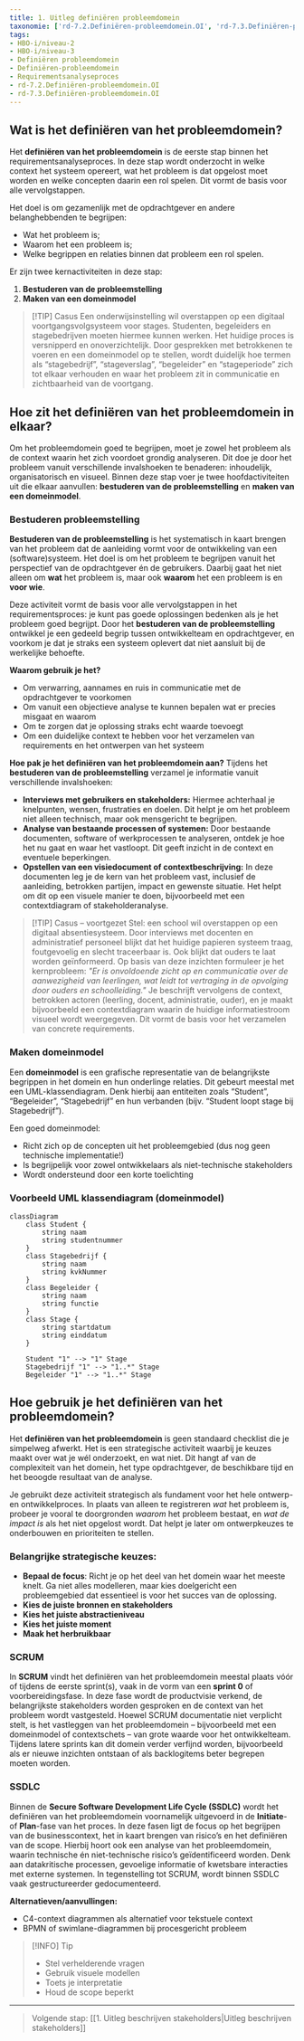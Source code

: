 ```yaml
---
title: 1. Uitleg definiëren probleemdomein
taxonomie: ['rd-7.2.Definiëren-probleemdomein.OI', 'rd-7.3.Definiëren-probleemdomein.OI']
tags:
- HBO-i/niveau-2
- HBO-i/niveau-3
- Definiëren probleemdomein
- Definiëren-probleemdomein
- Requirementsanalyseproces
- rd-7.2.Definiëren-probleemdomein.OI
- rd-7.3.Definiëren-probleemdomein.OI
---
```


## Wat is het definiëren van het probleemdomein?
Het **definiëren van het probleemdomein** is de eerste stap binnen het requirementsanalyseproces. In deze stap wordt onderzocht in welke context het systeem opereert, wat het probleem is dat opgelost moet worden en welke concepten daarin een rol spelen. Dit vormt de basis voor alle vervolgstappen.

Het doel is om gezamenlijk met de opdrachtgever en andere belanghebbenden te begrijpen:
- Wat het probleem is;
- Waarom het een probleem is;
- Welke begrippen en relaties binnen dat probleem een rol spelen.

Er zijn twee kernactiviteiten in deze stap:
1. **Bestuderen van de probleemstelling**
2. **Maken van een domeinmodel**

> [!TIP] Casus
> Een onderwijsinstelling wil overstappen op een digitaal voortgangsvolgsysteem voor stages. Studenten, begeleiders en stagebedrijven moeten hiermee kunnen werken. Het huidige proces is versnipperd en onoverzichtelijk. 
> Door gesprekken met betrokkenen te voeren en een domeinmodel op te stellen, wordt duidelijk hoe termen als “stagebedrijf”, “stageverslag”, “begeleider” en “stageperiode” zich tot elkaar verhouden en waar het probleem zit in communicatie en zichtbaarheid van de voortgang.

## Hoe zit het definiëren van het probleemdomein in elkaar?
Om het probleemdomein goed te begrijpen, moet je zowel het probleem als de context waarin het zich voordoet grondig analyseren. Dit doe je door het probleem vanuit verschillende invalshoeken te benaderen: inhoudelijk, organisatorisch en visueel. Binnen deze stap voer je twee hoofdactiviteiten uit die elkaar aanvullen: **bestuderen van de probleemstelling** en **maken van een domeinmodel**.

### Bestuderen probleemstelling
**Bestuderen van de probleemstelling** is het systematisch in kaart brengen van het probleem dat de aanleiding vormt voor de ontwikkeling van een (software)systeem. Het doel is om het probleem te begrijpen vanuit het perspectief van de opdrachtgever én de gebruikers. Daarbij gaat het niet alleen om **wat** het probleem is, maar ook **waarom** het een probleem is en **voor wie**.

Deze activiteit vormt de basis voor alle vervolgstappen in het requirementsproces: je kunt pas goede oplossingen bedenken als je het probleem goed begrijpt. Door het **bestuderen van de probleemstelling** ontwikkel je een gedeeld begrip tussen ontwikkelteam en opdrachtgever, en voorkom je dat je straks een systeem oplevert dat niet aansluit bij de werkelijke behoefte.

**Waarom gebruik je het?**
- Om verwarring, aannames en ruis in communicatie met de opdrachtgever te voorkomen
- Om vanuit een objectieve analyse te kunnen bepalen wat er precies misgaat en waarom
- Om te zorgen dat je oplossing straks echt waarde toevoegt
- Om een duidelijke context te hebben voor het verzamelen van requirements en het ontwerpen van het systeem

**Hoe pak je het definiëren van het probleemdomein aan?**
Tijdens het **bestuderen van de probleemstelling** verzamel je informatie vanuit verschillende invalshoeken:
- **Interviews met gebruikers en stakeholders:** Hiermee achterhaal je knelpunten, wensen, frustraties en doelen. Dit helpt je om het probleem niet alleen technisch, maar ook mensgericht te begrijpen.
- **Analyse van bestaande processen of systemen:** Door bestaande documenten, software of werkprocessen te analyseren, ontdek je hoe het nu gaat en waar het vastloopt. Dit geeft inzicht in de context en eventuele beperkingen.
- **Opstellen van een visiedocument of contextbeschrijving:** In deze documenten leg je de kern van het probleem vast, inclusief de aanleiding, betrokken partijen, impact en gewenste situatie. Het helpt om dit op een visuele manier te doen, bijvoorbeeld met een contextdiagram of stakeholderanalyse.

> [!TIP] Casus – voortgezet
> Stel: een school wil overstappen op een digitaal absentiesysteem. Door interviews met docenten en administratief personeel blijkt dat het huidige papieren systeem traag, foutgevoelig en slecht traceerbaar is. Ook blijkt dat ouders te laat worden geïnformeerd. Op basis van deze inzichten formuleer je het kernprobleem: *"Er is onvoldoende zicht op en communicatie over de aanwezigheid van leerlingen, wat leidt tot vertraging in de opvolging door ouders en schoolleiding."*
> Je beschrijft vervolgens de context, betrokken actoren (leerling, docent, administratie, ouder), en je maakt bijvoorbeeld een contextdiagram waarin de huidige informatiestroom visueel wordt weergegeven. Dit vormt de basis voor het verzamelen van concrete requirements.

### Maken domeinmodel
Een **domeinmodel** is een grafische representatie van de belangrijkste begrippen in het domein en hun onderlinge relaties. Dit gebeurt meestal met een UML-klassendiagram. Denk hierbij aan entiteiten zoals “Student”, “Begeleider”, “Stagebedrijf” en hun verbanden (bijv. “Student loopt stage bij Stagebedrijf”).

Een goed domeinmodel:
- Richt zich op de concepten uit het probleemgebied (dus nog geen technische implementatie!)
- Is begrijpelijk voor zowel ontwikkelaars als niet-technische stakeholders
- Wordt ondersteund door een korte toelichting

### Voorbeeld UML klassendiagram (domeinmodel)
```mermaid
classDiagram
    class Student {
        string naam
        string studentnummer
    }
    class Stagebedrijf {
        string naam
        string kvkNummer
    }
    class Begeleider {
        string naam
        string functie
    }
    class Stage {
        string startdatum
        string einddatum
    }

    Student "1" --> "1" Stage
    Stagebedrijf "1" --> "1..*" Stage
    Begeleider "1" --> "1..*" Stage
```

## Hoe gebruik je het definiëren van het probleemdomein?
Het **definiëren van het probleemdomein** is geen standaard checklist die je simpelweg afwerkt. Het is een strategische activiteit waarbij je keuzes maakt over wat je wél onderzoekt, en wat niet. Dit hangt af van de complexiteit van het domein, het type opdrachtgever, de beschikbare tijd en het beoogde resultaat van de analyse.

Je gebruikt deze activiteit strategisch als fundament voor het hele ontwerp- en ontwikkelproces. In plaats van alleen te registreren *wat* het probleem is, probeer je vooral te doorgronden *waarom* het probleem bestaat, en *wat de impact is* als het niet opgelost wordt. Dat helpt je later om ontwerpkeuzes te onderbouwen en prioriteiten te stellen.

### Belangrijke strategische keuzes:
- **Bepaal de focus**: Richt je op het deel van het domein waar het meeste knelt. Ga niet alles modelleren, maar kies doelgericht een probleemgebied dat essentieel is voor het succes van de oplossing.
- **Kies de juiste bronnen en stakeholders**
- **Kies het juiste abstractieniveau**
- **Kies het juiste moment**
- **Maak het herbruikbaar**

### SCRUM
In **SCRUM** vindt het definiëren van het probleemdomein meestal plaats vóór of tijdens de eerste sprint(s), vaak in de vorm van een **sprint 0** of voorbereidingsfase. In deze fase wordt de productvisie verkend, de belangrijkste stakeholders worden gesproken en de context van het probleem wordt vastgesteld. Hoewel SCRUM documentatie niet verplicht stelt, is het vastleggen van het probleemdomein – bijvoorbeeld met een domeinmodel of contextschets – van grote waarde voor het ontwikkelteam. Tijdens latere sprints kan dit domein verder verfijnd worden, bijvoorbeeld als er nieuwe inzichten ontstaan of als backlogitems beter begrepen moeten worden.

### SSDLC
Binnen de **Secure Software Development Life Cycle (SSDLC)** wordt het definiëren van het probleemdomein voornamelijk uitgevoerd in de **Initiate**- of **Plan**-fase van het proces. In deze fasen ligt de focus op het begrijpen van de businesscontext, het in kaart brengen van risico’s en het definiëren van de scope. Hierbij hoort ook een analyse van het probleemdomein, waarin technische én niet-technische risico’s geïdentificeerd worden. Denk aan datakritische processen, gevoelige informatie of kwetsbare interacties met externe systemen. In tegenstelling tot SCRUM, wordt binnen SSDLC vaak gestructureerder gedocumenteerd.

**Alternatieven/aanvullingen:**
- C4-context diagrammen als alternatief voor tekstuele context
- BPMN of swimlane-diagrammen bij procesgericht probleem

> [!INFO] Tip 
> - Stel verhelderende vragen
> - Gebruik visuele modellen
> - Toets je interpretatie
> - Houd de scope beperkt

---

> Volgende stap: [[1. Uitleg beschrijven stakeholders|Uitleg beschrijven stakeholders]]
